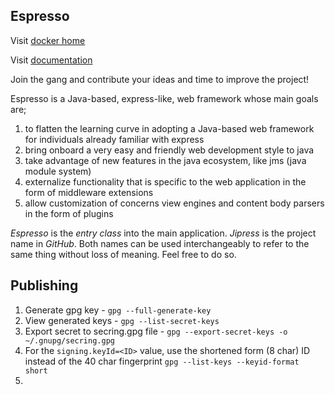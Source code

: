 ## Espresso

Visit [docker home](https://hub.docker.com/repository/docker/m41na/espresso/general)

Visit [documentation](https://jipress.github.io/espresso/#/)

Join the gang and contribute your ideas and time to improve the project!

Espresso is a Java-based, express-like, web framework whose main goals are;

1. to flatten the learning curve in adopting a Java-based web framework for individuals already familiar with express
2. bring onboard a very easy and friendly web development style to java
3. take advantage of new features in the java ecosystem, like jms (java module system)
4. externalize functionality that is specific to the web application in the form of middleware extensions
5. allow customization of concerns view engines and content body parsers in the form of plugins

_Espresso_ is the _entry class_ into the main application. _Jipress_ is the project name in _GitHub_. Both names can be
used interchangeably to refer to the same thing without loss of meaning. Feel free to do so.

## Publishing

1. Generate gpg key - ```gpg --full-generate-key```
2. View generated keys - ```gpg --list-secret-keys```
3. Export secret to secring.gpg file - ```gpg --export-secret-keys -o ~/.gnupg/secring.gpg```
4. For the ```signing.keyId=<ID>``` value, use the shortened form (8 char) ID instead of the 40 char fingerprint 
```gpg --list-keys --keyid-format short```
5. 